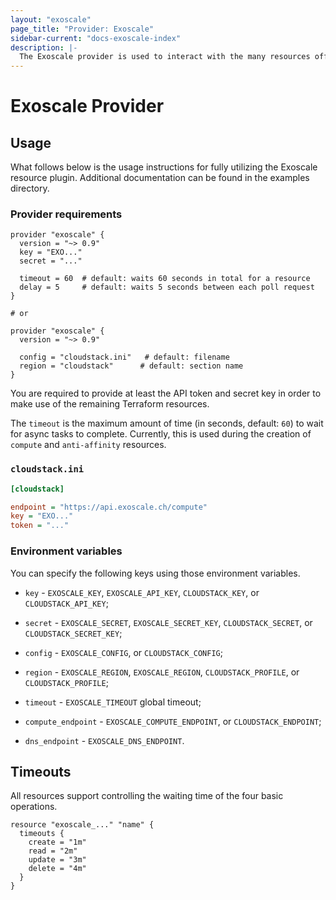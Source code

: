 ```yaml
---
layout: "exoscale"
page_title: "Provider: Exoscale"
sidebar-current: "docs-exoscale-index"
description: |-
  The Exoscale provider is used to interact with the many resources offered by Exoscale.com. The provider needs to be configured with the proper credentials before it can be used.
---
```


# Exoscale Provider

## Usage

What follows below is the usage instructions for fully utilizing the Exoscale
resource plugin.  Additional documentation can be found in the examples directory.

### Provider requirements

```hcl
provider "exoscale" {
  version = "~> 0.9"
  key = "EXO..."
  secret = "..."

  timeout = 60  # default: waits 60 seconds in total for a resource
  delay = 5     # default: waits 5 seconds between each poll request
}

# or

provider "exoscale" {
  version = "~> 0.9"

  config = "cloudstack.ini"   # default: filename
  region = "cloudstack"      # default: section name
}
```

You are required to provide at least the API token and secret key in order
to make use of the remaining Terraform resources.

The `timeout` is the maximum amount of time (in seconds, default: `60`) to wait
for async tasks to complete. Currently, this is used during the creation of
`compute` and `anti-affinity` resources.

### `cloudstack.ini`

```ini
[cloudstack]

endpoint = "https://api.exoscale.ch/compute"
key = "EXO..."
token = "..."
```

### Environment variables

You can specify the following keys using those environment variables.

- `key` - `EXOSCALE_KEY`, `EXOSCALE_API_KEY`, `CLOUDSTACK_KEY`, or `CLOUDSTACK_API_KEY`;

- `secret` - `EXOSCALE_SECRET`, `EXOSCALE_SECRET_KEY`, `CLOUDSTACK_SECRET`, or `CLOUDSTACK_SECRET_KEY`;

- `config` - `EXOSCALE_CONFIG`, or `CLOUDSTACK_CONFIG`;

- `region` - `EXOSCALE_REGION`, `EXOSCALE_REGION`, `CLOUDSTACK_PROFILE`, or `CLOUDSTACK_PROFILE`;

- `timeout` - `EXOSCALE_TIMEOUT` global timeout;

- `compute_endpoint` - `EXOSCALE_COMPUTE_ENDPOINT`, or `CLOUDSTACK_ENDPOINT`;

- `dns_endpoint` - `EXOSCALE_DNS_ENDPOINT`.

## Timeouts

All resources support controlling the waiting time of the four basic operations.

```hcl
resource "exoscale_..." "name" {
  timeouts {
    create = "1m"
    read = "2m"
    update = "3m"
    delete = "4m"
  }
}
```
